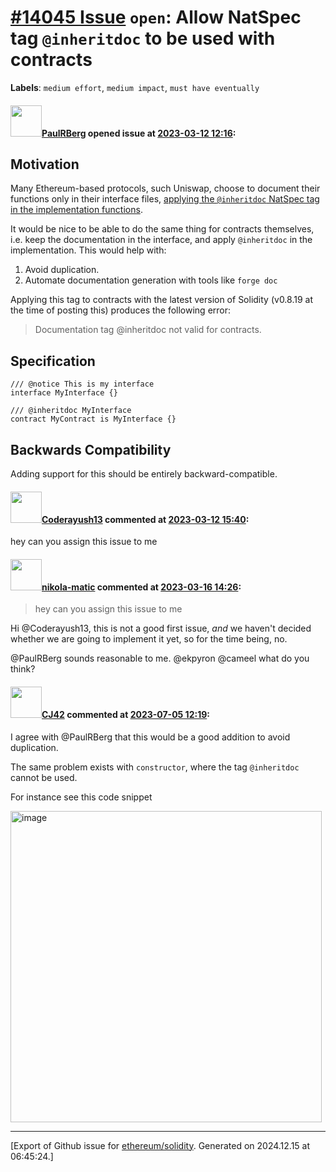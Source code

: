 # [\#14045 Issue](https://github.com/ethereum/solidity/issues/14045) `open`: Allow NatSpec tag `@inheritdoc` to be used with contracts
**Labels**: `medium effort`, `medium impact`, `must have eventually`


#### <img src="https://avatars.githubusercontent.com/u/8782666?u=c4845dac7782a38ab29abd9d777d64478bc3af9b&v=4" width="50">[PaulRBerg](https://github.com/PaulRBerg) opened issue at [2023-03-12 12:16](https://github.com/ethereum/solidity/issues/14045):

## Motivation

Many Ethereum-based protocols, such Uniswap, choose to document their functions only in their interface files, [applying the `@inheritdoc` NatSpec tag in the implementation functions](https://twitter.com/PaulRBerg/status/1536002060818305024).

It would be nice to be able to do the same thing for contracts themselves, i.e. keep the documentation in the interface, and apply  `@inheritdoc` in the implementation. This would help with:

1. Avoid duplication.
2. Automate documentation generation with tools like `forge doc`

Applying this tag to contracts with the latest version of Solidity (v0.8.19 at the time of posting this) produces the following error:

> Documentation tag @inheritdoc not valid for contracts.

## Specification

```solidity
/// @notice This is my interface
interface MyInterface {}

/// @inheritdoc MyInterface
contract MyContract is MyInterface {}
```

## Backwards Compatibility

Adding support for this should be entirely backward-compatible.

#### <img src="https://avatars.githubusercontent.com/u/97833681?v=4" width="50">[Coderayush13](https://github.com/Coderayush13) commented at [2023-03-12 15:40](https://github.com/ethereum/solidity/issues/14045#issuecomment-1465230786):

hey can you assign this issue to me

#### <img src="https://avatars.githubusercontent.com/u/4415530?u=dc3db70e8fbd03f92ca81ee173d57774ce61084d&v=4" width="50">[nikola-matic](https://github.com/nikola-matic) commented at [2023-03-16 14:26](https://github.com/ethereum/solidity/issues/14045#issuecomment-1472082851):

> hey can you assign this issue to me

Hi @Coderayush13, this is not a good first issue, *and* we haven't decided whether we are going to implement it yet, so for the time being, no.

@PaulRBerg sounds reasonable to me. @ekpyron @cameel what do you think?

#### <img src="https://avatars.githubusercontent.com/u/31145285?u=195356ad23487024712d82c28ea58dcb913aac10&v=4" width="50">[CJ42](https://github.com/CJ42) commented at [2023-07-05 12:19](https://github.com/ethereum/solidity/issues/14045#issuecomment-1621644278):

I agree with @PaulRBerg that this would be a good addition to avoid duplication.

The same problem exists with `constructor`, where the tag `@inheritdoc` cannot be used.

For instance see this code snippet

<img width="498" alt="image" src="https://github.com/ethereum/solidity/assets/31145285/8f065ec4-ef5a-43a5-bdc7-732c20fff884">


-------------------------------------------------------------------------------



[Export of Github issue for [ethereum/solidity](https://github.com/ethereum/solidity). Generated on 2024.12.15 at 06:45:24.]
